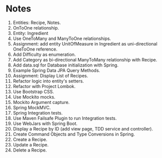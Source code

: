 # Notes

1. Entities: Recipe, Notes.
2. OnToOne relationship.
3. Entity: Ingredient
4. Use OneToMany and ManyToOne relationships.
5. Assignment: add entity UnitOfMeasure in Ingredient as uni-directional OneToOne reference.
6. Add Difficulty as enumeration.
7. Add Category as bi-directional ManyToMany relationship with Recipe.
8. Add data.sql for Database initialization with Spring.
9. Example Spring Data JPA Query Methods.
10. Assignment: Display List of Recipes.
11. Refactor logic into entity's setters.
12. Refactor with Project Lombok.
13. Use Bootstrap CSS.
14. Use Mockito mocks.
15. Mockito Argument capture.
16. Spring MockMVC.
17. Spring Integration tests.
18. Use Maven Failsafe Plugin to run Integration tests.
19. Use WebJars with Spring Boot.
20. Display a Recipe by ID (add view page, TDD service and controller).
21. Create Command Objects and Type Conversions in Spring.
22. Create a Recipe.
23. Update a Recipe.
24. Delete a Recipe.
